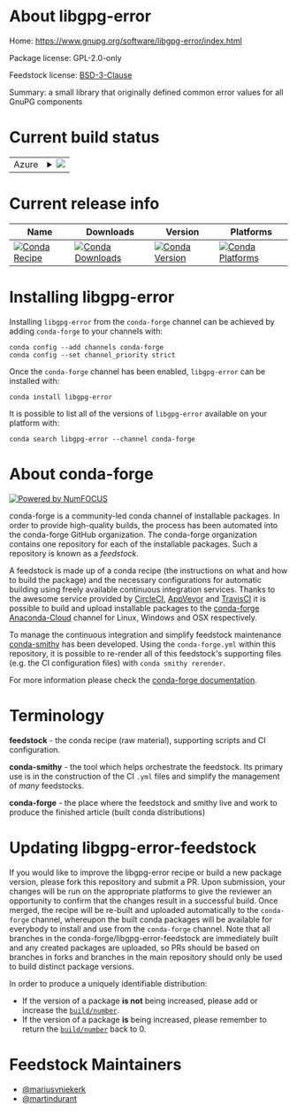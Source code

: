 About libgpg-error
==================

Home: https://www.gnupg.org/software/libgpg-error/index.html

Package license: GPL-2.0-only

Feedstock license: [BSD-3-Clause](https://github.com/conda-forge/libgpg-error-feedstock/blob/master/LICENSE.txt)

Summary: a small library that originally defined common error values for all GnuPG components

Current build status
====================


<table>
    
  <tr>
    <td>Azure</td>
    <td>
      <details>
        <summary>
          <a href="https://dev.azure.com/conda-forge/feedstock-builds/_build/latest?definitionId=543&branchName=master">
            <img src="https://dev.azure.com/conda-forge/feedstock-builds/_apis/build/status/libgpg-error-feedstock?branchName=master">
          </a>
        </summary>
        <table>
          <thead><tr><th>Variant</th><th>Status</th></tr></thead>
          <tbody><tr>
              <td>linux_64</td>
              <td>
                <a href="https://dev.azure.com/conda-forge/feedstock-builds/_build/latest?definitionId=543&branchName=master">
                  <img src="https://dev.azure.com/conda-forge/feedstock-builds/_apis/build/status/libgpg-error-feedstock?branchName=master&jobName=linux&configuration=linux_64_" alt="variant">
                </a>
              </td>
            </tr><tr>
              <td>linux_aarch64</td>
              <td>
                <a href="https://dev.azure.com/conda-forge/feedstock-builds/_build/latest?definitionId=543&branchName=master">
                  <img src="https://dev.azure.com/conda-forge/feedstock-builds/_apis/build/status/libgpg-error-feedstock?branchName=master&jobName=linux&configuration=linux_aarch64_" alt="variant">
                </a>
              </td>
            </tr><tr>
              <td>linux_ppc64le</td>
              <td>
                <a href="https://dev.azure.com/conda-forge/feedstock-builds/_build/latest?definitionId=543&branchName=master">
                  <img src="https://dev.azure.com/conda-forge/feedstock-builds/_apis/build/status/libgpg-error-feedstock?branchName=master&jobName=linux&configuration=linux_ppc64le_" alt="variant">
                </a>
              </td>
            </tr><tr>
              <td>osx_64</td>
              <td>
                <a href="https://dev.azure.com/conda-forge/feedstock-builds/_build/latest?definitionId=543&branchName=master">
                  <img src="https://dev.azure.com/conda-forge/feedstock-builds/_apis/build/status/libgpg-error-feedstock?branchName=master&jobName=osx&configuration=osx_64_" alt="variant">
                </a>
              </td>
            </tr><tr>
              <td>osx_arm64</td>
              <td>
                <a href="https://dev.azure.com/conda-forge/feedstock-builds/_build/latest?definitionId=543&branchName=master">
                  <img src="https://dev.azure.com/conda-forge/feedstock-builds/_apis/build/status/libgpg-error-feedstock?branchName=master&jobName=osx&configuration=osx_arm64_" alt="variant">
                </a>
              </td>
            </tr>
          </tbody>
        </table>
      </details>
    </td>
  </tr>
</table>

Current release info
====================

| Name | Downloads | Version | Platforms |
| --- | --- | --- | --- |
| [![Conda Recipe](https://img.shields.io/badge/recipe-libgpg--error-green.svg)](https://anaconda.org/conda-forge/libgpg-error) | [![Conda Downloads](https://img.shields.io/conda/dn/conda-forge/libgpg-error.svg)](https://anaconda.org/conda-forge/libgpg-error) | [![Conda Version](https://img.shields.io/conda/vn/conda-forge/libgpg-error.svg)](https://anaconda.org/conda-forge/libgpg-error) | [![Conda Platforms](https://img.shields.io/conda/pn/conda-forge/libgpg-error.svg)](https://anaconda.org/conda-forge/libgpg-error) |

Installing libgpg-error
=======================

Installing `libgpg-error` from the `conda-forge` channel can be achieved by adding `conda-forge` to your channels with:

```
conda config --add channels conda-forge
conda config --set channel_priority strict
```

Once the `conda-forge` channel has been enabled, `libgpg-error` can be installed with:

```
conda install libgpg-error
```

It is possible to list all of the versions of `libgpg-error` available on your platform with:

```
conda search libgpg-error --channel conda-forge
```


About conda-forge
=================

[![Powered by
NumFOCUS](https://img.shields.io/badge/powered%20by-NumFOCUS-orange.svg?style=flat&colorA=E1523D&colorB=007D8A)](https://numfocus.org)

conda-forge is a community-led conda channel of installable packages.
In order to provide high-quality builds, the process has been automated into the
conda-forge GitHub organization. The conda-forge organization contains one repository
for each of the installable packages. Such a repository is known as a *feedstock*.

A feedstock is made up of a conda recipe (the instructions on what and how to build
the package) and the necessary configurations for automatic building using freely
available continuous integration services. Thanks to the awesome service provided by
[CircleCI](https://circleci.com/), [AppVeyor](https://www.appveyor.com/)
and [TravisCI](https://travis-ci.com/) it is possible to build and upload installable
packages to the [conda-forge](https://anaconda.org/conda-forge)
[Anaconda-Cloud](https://anaconda.org/) channel for Linux, Windows and OSX respectively.

To manage the continuous integration and simplify feedstock maintenance
[conda-smithy](https://github.com/conda-forge/conda-smithy) has been developed.
Using the ``conda-forge.yml`` within this repository, it is possible to re-render all of
this feedstock's supporting files (e.g. the CI configuration files) with ``conda smithy rerender``.

For more information please check the [conda-forge documentation](https://conda-forge.org/docs/).

Terminology
===========

**feedstock** - the conda recipe (raw material), supporting scripts and CI configuration.

**conda-smithy** - the tool which helps orchestrate the feedstock.
                   Its primary use is in the construction of the CI ``.yml`` files
                   and simplify the management of *many* feedstocks.

**conda-forge** - the place where the feedstock and smithy live and work to
                  produce the finished article (built conda distributions)


Updating libgpg-error-feedstock
===============================

If you would like to improve the libgpg-error recipe or build a new
package version, please fork this repository and submit a PR. Upon submission,
your changes will be run on the appropriate platforms to give the reviewer an
opportunity to confirm that the changes result in a successful build. Once
merged, the recipe will be re-built and uploaded automatically to the
`conda-forge` channel, whereupon the built conda packages will be available for
everybody to install and use from the `conda-forge` channel.
Note that all branches in the conda-forge/libgpg-error-feedstock are
immediately built and any created packages are uploaded, so PRs should be based
on branches in forks and branches in the main repository should only be used to
build distinct package versions.

In order to produce a uniquely identifiable distribution:
 * If the version of a package **is not** being increased, please add or increase
   the [``build/number``](https://docs.conda.io/projects/conda-build/en/latest/resources/define-metadata.html#build-number-and-string).
 * If the version of a package **is** being increased, please remember to return
   the [``build/number``](https://docs.conda.io/projects/conda-build/en/latest/resources/define-metadata.html#build-number-and-string)
   back to 0.

Feedstock Maintainers
=====================

* [@mariusvniekerk](https://github.com/mariusvniekerk/)
* [@martindurant](https://github.com/martindurant/)

